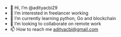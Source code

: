 - 👋 Hi, I’m @adityacbi29
- 👀 I’m interested in freelancer working
- 🌱 I’m currently learning python, Go and blockchain
- 💞️ I’m looking to collaborate on remote work
- 📫 How to reach me adityacbi@gmail.com

<!---
adityacbi29/adityacbi29 is a ✨ special ✨ repository because its `README.md` (this file) appears on your GitHub profile.
You can click the Preview link to take a look at your changes.
--->
